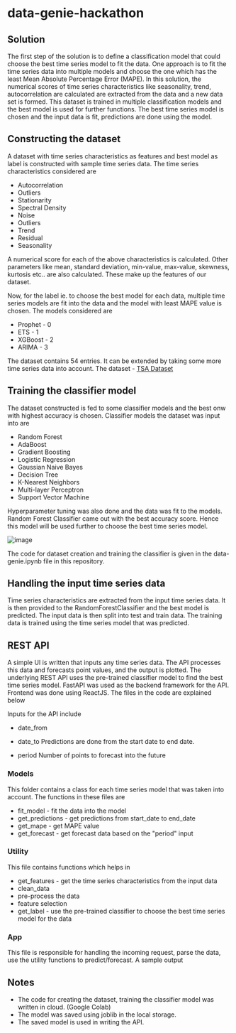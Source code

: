 # data-genie-hackathon

## Solution

The first step of the solution is to define a classification model that could choose the best time series model to fit the data. One approach is to fit the time series data into multiple models
and choose the one which has the least Mean Absolute Percentage Error (MAPE). In this solution, the numerical scores of time series characteristics like seasonality, trend, autocorrelation are calculated 
are extracted from the data and a new data set is formed. This dataset is trained in multiple classification models and the best model is used for further functions. The best time series model is 
chosen and the input data is fit, predictions are done using the model.

## Constructing the dataset

A dataset with time series characteristics as features and best model as label is constructed with sample time series data. The time series characteristics considered are

+ Autocorrelation
+ Outliers
+ Stationarity
+ Spectral Density
+ Noise
+ Outliers
+ Trend
+ Residual
+ Seasonality

A numerical score for each of the above characteristics is calculated. Other parameters like mean, standard deviation, min-value, max-value, skewness, kurtosis etc.. are also calculated. These make up the features of our
dataset. 

Now, for the label ie. to choose the best model for each data, multiple time series models are fit into the data and the model with least MAPE value is chosen.
The models considered are

+ Prophet - 0
+ ETS - 1
+ XGBoost - 2
+ ARIMA - 3

The dataset contains 54 entries. It can be extended by taking some more time series data into account.
The dataset - [TSA Dataset](https://drive.google.com/file/d/15lmgaqcEyR4z0js64ThRXEAp_hX5X3Nu/view?usp=share_link) 

## Training the classifier model

The dataset constructed is fed to some classifier models and the best onw with highest accuracy is chosen. Classifier models the dataset was input into are

+ Random Forest
+ AdaBoost
+ Gradient Boosting
+ Logistic Regression
+ Gaussian Naive Bayes
+ Decision Tree
+ K-Nearest Neighbors
+ Multi-layer Perceptron
+ Support Vector Machine

Hyperparameter tuning was also done and the data was fit to the models. Random Forest Classifier came out with the best accuracy score. Hence this model will be used further to choose the best time series model.

![image](https://user-images.githubusercontent.com/77486930/224581394-7f4b7a8b-4fe5-4a85-b0b0-6925c4627fac.png)

The code for dataset creation and training the classifier is given in the data-genie.ipynb file in this repository.

## Handling the input time series data

Time series characteristics are extracted from the input time series data. It is then provided to the RandomForestClassifier and the best model is predicted. The input data is then split into test and train data. The training data is trained using the time series model that was predicted.

## REST API

A simple UI is written that inputs any time series data. The API processes this data and forecasts point values, and the output is plotted. The underlying REST API uses the pre-trained classifier model to find the best time series model. FastAPI was used as the backend framework for the API. Frontend was done using ReactJS.
The files in the code are explained below

Inputs for the API include 

+ date_from
+ date_to 
Predictions are done from the start date to end date.

+ period
Number of points to forecast into the future

### Models
This folder contains a class for each time series model that was taken into account. The functions in these files are
+ fit_model - fit the data into the model
+ get_predictions - get predictions from start_date to end_date
+ get_mape - get MAPE value
+ get_forecast - get forecast data based on the "period" input

### Utility
This file contains functions which helps in
+ get_features - get the time series characteristics from the input data
+ clean_data 
+ pre-process the data
+ feature selection
+ get_label - use the pre-trained classifier to choose the best time series model for the data

### App
This file is responsible for handling the incoming request, parse the data, use the utility functions to predict/forecast. A sample output 


## Notes

+ The code for creating the dataset, training the classifier model was written in cloud. (Google Colab)
+ The model was saved using joblib in the local storage.
+ The saved model is used in writing the API.

